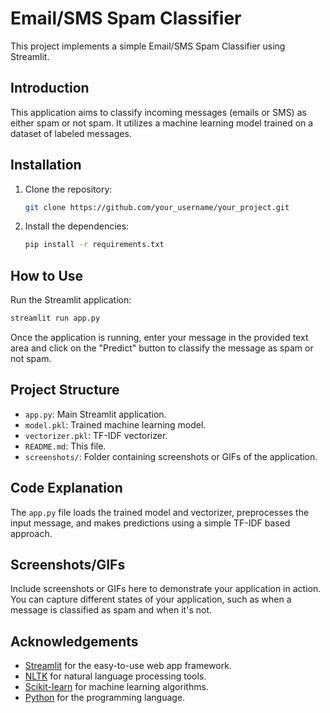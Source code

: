 
# Email/SMS Spam Classifier

This project implements a simple Email/SMS Spam Classifier using Streamlit.

## Introduction

This application aims to classify incoming messages (emails or SMS) as either spam or not spam. It utilizes a machine learning model trained on a dataset of labeled messages.

## Installation

1. Clone the repository:

   ```bash
   git clone https://github.com/your_username/your_project.git
   ```

2. Install the dependencies:

   ```bash
   pip install -r requirements.txt
   ```

## How to Use

Run the Streamlit application:

```bash
streamlit run app.py
```

Once the application is running, enter your message in the provided text area and click on the "Predict" button to classify the message as spam or not spam.

## Project Structure

- `app.py`: Main Streamlit application.
- `model.pkl`: Trained machine learning model.
- `vectorizer.pkl`: TF-IDF vectorizer.
- `README.md`: This file.
- `screenshots/`: Folder containing screenshots or GIFs of the application.

## Code Explanation

The `app.py` file loads the trained model and vectorizer, preprocesses the input message, and makes predictions using a simple TF-IDF based approach.

## Screenshots/GIFs

Include screenshots or GIFs here to demonstrate your application in action. You can capture different states of your application, such as when a message is classified as spam and when it's not.

## Acknowledgements

- [Streamlit](https://streamlit.io/) for the easy-to-use web app framework.
- [NLTK](https://www.nltk.org/) for natural language processing tools.
- [Scikit-learn](https://scikit-learn.org/) for machine learning algorithms.
- [Python](https://www.python.org/) for the programming language.
```
